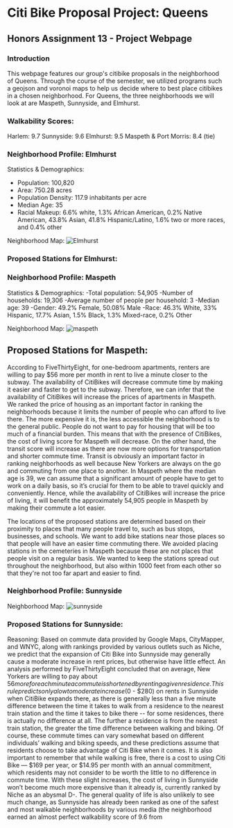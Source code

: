 # Citi Bike Proposal Project: Queens 
## Honors Assignment 13 - Project Webpage

### Introduction
This webpage features our group's citibike proposals in the neighborhood of Queens. Through the course of the semester, we utilized programs such a geojson and voronoi maps to help us decide where to best place citibikes in a chosen neighborhood. For Queens, the three neighborhoods we will look at are Maspeth, Sunnyside, and Elmhurst. 

### Walkability Scores:
Harlem: 9.7
Sunnyside: 9.6
Elmhurst: 9.5
Maspeth & Port Morris: 8.4 (tie)

### Neighborhood Profile: Elmhurst 
Statistics & Demographics:
- Population: 100,820
- Area: 750.28 acres
- Population Density: 117.9 inhabitants per acre 
- Median Age: 35
- Racial Makeup: 6.6% white, 1.3% African American, 0.2% Native American, 43.8% Asian, 41.8% Hispanic/Latino, 1.6% two or more races, and 0.4% other

Neighborhood Map:
![Elmhurst](https://user-images.githubusercontent.com/56729637/69553118-97272b80-0f6d-11ea-9a9a-822d86499919.png)

### Proposed Stations for Elmhurst:
<script src="https://embed.github.com/view/geojson/kchik4926/fun-times/master/map.geojson"></script>

### Neighborhood Profile: Maspeth 
Statistics & Demographics:
-Total population: 54,905
-Number of households: 19,306
-Average number of people per household: 3
-Median age: 39
-Gender: 49.2% Female, 50.08% Male
-Race: 46.3% White, 33% Hispanic, 17.7% Asian, 1.5% Black, 1.3% Mixed-race, 0.2% Other

Neighborhood Map:
![maspeth](https://user-images.githubusercontent.com/56621097/69440016-06a2de00-0d16-11ea-9655-1c48d79a9cea.png)

## Proposed Stations for Maspeth:
<script src="https://embed.github.com/view/geojson/melody1117/Maspeth/master/MaspethGeojson.geojson" ></script>

According to FiveThirtyEight, for one-bedroom apartments, renters are willing to pay $56 more per month in rent to live a minute closer to the subway. The availability of CitiBikes will decrease commute time by making it easier and faster to get to the subway. Therefore, we can infer that the availability of CitiBikes will increase the prices of apartments in Maspeth. We ranked the price of housing as an important factor in ranking the neighborhoods because it limits the number of people who can afford to live there. The more expensive it is, the less accessible the neighborhood is to the general public. People do not want to pay for housing that will be too much of a financial burden. This means that with the presence of CitiBikes, the cost of living score for Maspeth will decrease. On the other hand, the transit score will increase as there are now more options for transportation and shorter commute time. Transit is obviously an important factor in ranking neighborhoods as well because New Yorkers are always on the go and commuting from one place to another. In Maspeth where the median age is 39, we can assume that a significant amount of people have to get to work on a daily basis, so it’s crucial for them to be able to travel quickly and conveniently. Hence, while the availability of CitiBikes will increase the price of living, it will benefit the approximately 54,905 people in Maspeth by making their commute a lot easier. 

The locations of the proposed stations are determined based on their proximity to places that many people travel to, such as bus stops, businesses, and schools. We want to add bike stations near those places so that people will have an easier time commuting there. We avoided placing stations in the cemeteries in Maspeth because these are not places that people visit on a regular basis. We wanted to keep the stations spread out throughout the neighborhood, but also within 1000 feet from each other so that they're not too far apart and easier to find.


### Neighborhood Profile: Sunnyside 

Neighborhood Map:
![sunnyside](https://user-images.githubusercontent.com/56729637/69568391-82f12780-0f89-11ea-9800-71e6ac49b469.png)

### Proposed Stations for Sunnyside:
<script src="https://embed.github.com/view/geojson/kchik4926/fun-times/master/map2.geojson"></script>


Reasoning: Based on commute data provided by Google Maps, CityMapper, and WNYC, along with rankings provided by various outlets such as Niche, we predict that the expansion of Citi Bike into Sunnyside may generally cause a moderate increase in rent prices, but otherwise have little effect. An analysis performed by FiveThirtyEight concluded that on average, New Yorkers are willing to pay about $56 more for each minute a commute is shortened by renting a given residence. This rule predicts only a low to moderate increase ($0 - $280) on rents in Sunnyside when CitiBike expands there, as there is generally less than a five minute difference between the time it takes to walk from a residence to the nearest train station and the time it takes to bike there -- for some residences, there is actually no difference at all. The further a residence is from the nearest train station, the greater the time difference between walking and biking. Of course, these commute times can vary somewhat based on different individuals’ walking and biking speeds, and these predictions assume that residents choose to take advantage of Citi Bike when it comes. It is also important to remember that while walking is free, there is a cost to using Citi Bike — $169 per year, or $14.95 per month with an annual commitment, which residents may not consider to be worth the little to no difference in commute time. With these slight increases, the cost of living in Sunnyside won’t become much more expensive than it already is, currently ranked by Niche as an abysmal D-. The general quality of life is also unlikely to see much change, as Sunnyside has already been ranked as one of the safest and most walkable neighborhoods by various media (the neighborhood earned an almost perfect walkability score of 9.6 from 


